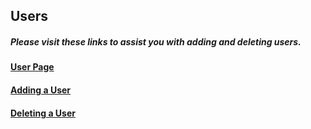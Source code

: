 ## Users

##### Please visit these links to assist you with adding and deleting users.

#### [User Page](https://easywpguide.com/wordpress-manual/users/)

#### [Adding a User](https://easywpguide.com/wordpress-manual/users/adding-a-new-user/)

#### [Deleting a User](https://easywpguide.com/wordpress-manual/users/deleting-a-user/)